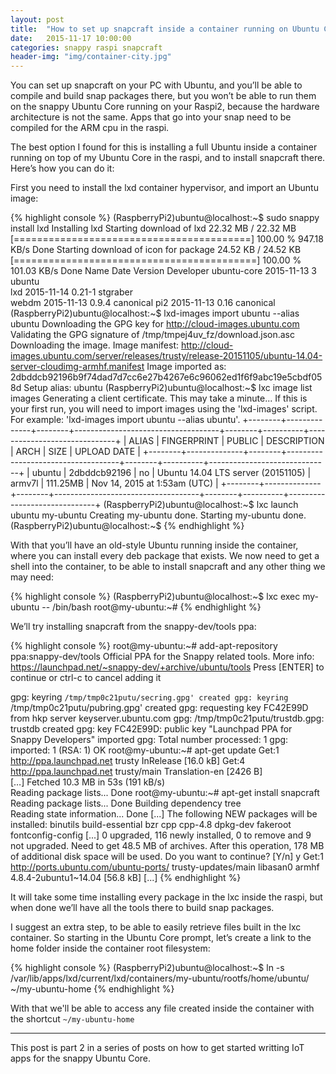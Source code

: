 ```yaml
---
layout: post
title:  "How to set up snapcraft inside a container running on Ubuntu Core"
date:   2015-11-17 10:00:00
categories: snappy raspi snapcraft
header-img: "img/container-city.jpg"
---
```


You can set up snapcraft on your PC with Ubuntu, and you’ll be able to compile and build snap packages there, but you won’t be able to run them on the snappy Ubuntu Core running on your Raspi2, because the hardware architecture is not the same. Apps that go into your snap need to be compiled for the ARM cpu in the raspi.

The best option I found for this is installing a full Ubuntu inside a container running on top of my Ubuntu Core in the raspi, and to install snapcraft there. Here’s how you can do it:

First you need to install the lxd container hypervisor, and import an Ubuntu image:

{% highlight console %}
(RaspberryPi2)ubuntu@localhost:~$ sudo snappy install lxd
Installing lxd
Starting download of lxd
22.32 MB / 22.32 MB [=========================================] 100.00 % 947.18 KB/s 
Done
Starting download of icon for package
24.52 KB / 24.52 KB [==========================================] 100.00 % 101.03 KB/s 
Done
Name        Date       Version Developer 
ubuntu-core 2015-11-13 3       ubuntu    
lxd         2015-11-14 0.21-1  stgraber  
webdm       2015-11-13 0.9.4   canonical 
pi2         2015-11-13 0.16    canonical 
(RaspberryPi2)ubuntu@localhost:~$ lxd-images import ubuntu --alias ubuntu
Downloading the GPG key for http://cloud-images.ubuntu.com
Validating the GPG signature of /tmp/tmpej4uv_fz/download.json.asc
Downloading the image.
Image manifest: http://cloud-images.ubuntu.com/server/releases/trusty/release-20151105/ubuntu-14.04-server-cloudimg-armhf.manifest
Image imported as: 2dbddcb92196b9f74dad7d7cc6e27b4267e6c96062ed1f6f9abc19e5cbdf058d
Setup alias: ubuntu
(RaspberryPi2)ubuntu@localhost:~$ lxc image list images
Generating a client certificate. This may take a minute...
If this is your first run, you will need to import images using the 'lxd-images' script.
For example: 'lxd-images import ubuntu --alias ubuntu'.
+--------+--------------+--------+------------------------------------+--------+----------+------------------------------+
| ALIAS  | FINGERPRINT  | PUBLIC |            DESCRIPTION             |  ARCH  |   SIZE   |         UPLOAD DATE          |
+--------+--------------+--------+------------------------------------+--------+----------+------------------------------+
| ubuntu | 2dbddcb92196 | no     | Ubuntu 14.04 LTS server (20151105) | armv7l | 111.25MB | Nov 14, 2015 at 1:53am (UTC) |
+--------+--------------+--------+------------------------------------+--------+----------+------------------------------+
(RaspberryPi2)ubuntu@localhost:~$ lxc launch ubuntu my-ubuntu
Creating my-ubuntu done.
Starting my-ubuntu done.
(RaspberryPi2)ubuntu@localhost:~$ 
{% endhighlight %}

With that you’ll have an old-style Ubuntu running inside the container, where you can install every deb package that exists. We now need to get a shell into the container, to be able to install snapcraft and any other thing we may need:

{% highlight console %}
(RaspberryPi2)ubuntu@localhost:~$ lxc exec my-ubuntu -- /bin/bash
root@my-ubuntu:~# 
{% endhighlight %}

We’ll try installing snapcraft from the snappy-dev/tools ppa:

{% highlight console %}
root@my-ubuntu:~# add-apt-repository ppa:snappy-dev/tools
 Official PPA for the Snappy related tools.
 More info: https://launchpad.net/~snappy-dev/+archive/ubuntu/tools
Press [ENTER] to continue or ctrl-c to cancel adding it

gpg: keyring `/tmp/tmp0c21putu/secring.gpg' created
gpg: keyring `/tmp/tmp0c21putu/pubring.gpg' created
gpg: requesting key FC42E99D from hkp server keyserver.ubuntu.com
gpg: /tmp/tmp0c21putu/trustdb.gpg: trustdb created
gpg: key FC42E99D: public key "Launchpad PPA for Snappy Developers" imported
gpg: Total number processed: 1
gpg:               imported: 1  (RSA: 1)
OK
root@my-ubuntu:~# apt-get update
Get:1 http://ppa.launchpad.net trusty InRelease [16.0 kB]
Get:4 http://ppa.launchpad.net trusty/main Translation-en [2426 B]             
[…]
Fetched 10.3 MB in 53s (191 kB/s)                                              
Reading package lists... Done
root@my-ubuntu:~# apt-get install snapcraft
Reading package lists... Done
Building dependency tree       
Reading state information... Done
[...]
The following NEW packages will be installed:
  binutils build-essential bzr cpp cpp-4.8 dpkg-dev fakeroot fontconfig-config
[...]
0 upgraded, 116 newly installed, 0 to remove and 9 not upgraded.
Need to get 48.5 MB of archives.
After this operation, 178 MB of additional disk space will be used.
Do you want to continue? [Y/n] y
Get:1 http://ports.ubuntu.com/ubuntu-ports/ trusty-updates/main libasan0 armhf 4.8.4-2ubuntu1~14.04 [56.8 kB]
[...]
{% endhighlight %}



It will take some time installing every package in the lxc inside the raspi, but when done we’ll have all the tools there to build snap packages.

I suggest an extra step, to be able to easily retrieve files built in the lxc container. So starting in the Ubuntu Core prompt, let’s create a link to the home folder inside the container root filesystem:

{% highlight console %}
(RaspberryPi2)ubuntu@localhost:~$ ln -s /var/lib/apps/lxd/current/lxd/containers/my-ubuntu/rootfs/home/ubuntu/ ~/my-ubuntu-home
{% endhighlight %}

With that we'll be able to access any file created inside the container with the shortcut `~/my-ubuntu-home` 


----
This post is part 2 in a series of posts on how to get started writting IoT apps for the snappy Ubuntu Core.

[core-download]:    http://cdimage.ubuntu.com/ubuntu-snappy/15.04/stable
[raspi-write-sd]:   https://www.raspberrypi.org/documentation/installation/installing-images/
